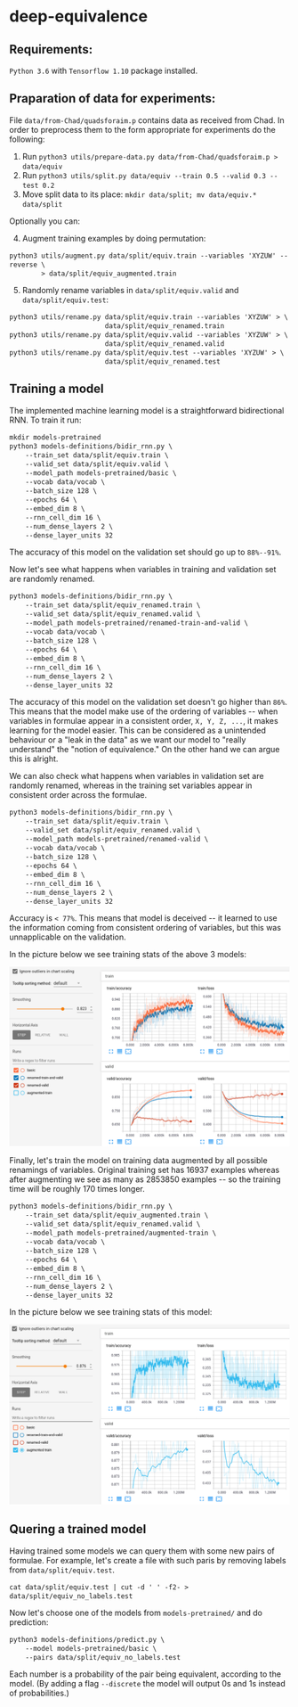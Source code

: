 # deep-equivalence

## Requirements:
`Python 3.6` with `Tensorflow 1.10` package installed.

## Praparation of data for experiments:

File `data/from-Chad/quadsforaim.p` contains data as received from Chad. In order
to preprocess them to the form appropriate for experiments do the following:
1. Run `python3 utils/prepare-data.py data/from-Chad/quadsforaim.p > data/equiv`
2. Run `python3 utils/split.py data/equiv --train 0.5 --valid 0.3 --test 0.2`
3. Move split data to its place: `mkdir data/split; mv data/equiv.* data/split`

Optionally you can:

4. Augment training examples by doing permutation:
```
python3 utils/augment.py data/split/equiv.train --variables 'XYZUW' --reverse \
		> data/split/equiv_augmented.train
```
5. Randomly rename variables in `data/split/equiv.valid` and
   `data/split/equiv.test`:
```
python3 utils/rename.py data/split/equiv.train --variables 'XYZUW' > \
						data/split/equiv_renamed.train
python3 utils/rename.py data/split/equiv.valid --variables 'XYZUW' > \
						data/split/equiv_renamed.valid
python3 utils/rename.py data/split/equiv.test --variables 'XYZUW' > \
						data/split/equiv_renamed.test
```

## Training a model

The implemented machine learning model is a straightforward bidirectional RNN.
To train it run:
```
mkdir models-pretrained
python3 models-definitions/bidir_rnn.py \
	--train_set data/split/equiv.train \
	--valid_set data/split/equiv.valid \
	--model_path models-pretrained/basic \
	--vocab data/vocab \
	--batch_size 128 \
	--epochs 64 \
	--embed_dim 8 \
	--rnn_cell_dim 16 \
	--num_dense_layers 2 \
	--dense_layer_units 32
```
The accuracy of this model on the validation set should go up to `88%--91%`.

Now let's see what happens when variables in training and validation set are
randomly renamed.
```
python3 models-definitions/bidir_rnn.py \
	--train_set data/split/equiv_renamed.train \
	--valid_set data/split/equiv_renamed.valid \
	--model_path models-pretrained/renamed-train-and-valid \
	--vocab data/vocab \
	--batch_size 128 \
	--epochs 64 \
	--embed_dim 8 \
	--rnn_cell_dim 16 \
	--num_dense_layers 2 \
	--dense_layer_units 32
```
The accuracy of this model on the validation set doesn't go higher than `86%`.
This means that the model make use of the ordering of variables -- when variables
in formulae appear in a consistent order, `X, Y, Z, ...`, it makes learning for
the model easier. This can be considered as a unintended behaviour or a "leak
in the data" as we want our model to "really understand" the "notion of
equivalence." On the other hand we can argue this is alright.

We can also check what happens when variables in validation set are randomly
renamed, whereas in the training set variables appear in consistent order across
the formulae.
```
python3 models-definitions/bidir_rnn.py \
	--train_set data/split/equiv.train \
	--valid_set data/split/equiv_renamed.valid \
	--model_path models-pretrained/renamed-valid \
	--vocab data/vocab \
	--batch_size 128 \
	--epochs 64 \
	--embed_dim 8 \
	--rnn_cell_dim 16 \
	--num_dense_layers 2 \
	--dense_layer_units 32
```
Accuracy is `< 77%`. This means that model is deceived -- it learned to use the
information coming from consistent ordering of variables, but this was
unnapplicable on the validation.

In the picture below we see training stats of the above 3 models:

![Training stats 1](tensorboard1.png?raw=true)

Finally, let's train the model on training data augmented by all possible
renamings of variables. Original training set has 16937 examples whereas after
augmenting we see as many as 2853850 examples -- so the training time will be
roughly 170 times longer.

```
python3 models-definitions/bidir_rnn.py \
	--train_set data/split/equiv_augmented.train \
	--valid_set data/split/equiv_renamed.valid \
	--model_path models-pretrained/augmented-train \
	--vocab data/vocab \
	--batch_size 128 \
	--epochs 64 \
	--embed_dim 8 \
	--rnn_cell_dim 16 \
	--num_dense_layers 2 \
	--dense_layer_units 32
```

In the picture below we see training stats of this model:

![Training stats 2](tensorboard2.png?raw=true)


## Quering a trained model
Having trained some models we can query them with some new pairs of formulae.
For example, let's create a file with such paris by removing labels from
`data/split/equiv.test`.
```
cat data/split/equiv.test | cut -d ' ' -f2- > data/split/equiv_no_labels.test
```

Now let's choose one of the models from `models-pretrained/` and do prediction:
```
python3 models-definitions/predict.py \
	--model models-pretrained/basic \
	--pairs data/split/equiv_no_labels.test
```

Each number is a probability of the pair being equivalent, according to the model.
(By adding a flag `--discrete` the model will output 0s and 1s instead of
probabilities.)
